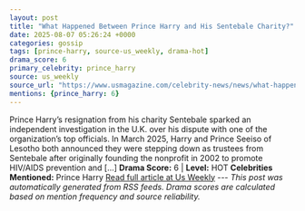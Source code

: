 ```yaml
---
layout: post
title: "What Happened Between Prince Harry and His Sentebale Charity?"
date: 2025-08-07 05:26:24 +0000
categories: gossip
tags: [prince-harry, source-us_weekly, drama-hot]
drama_score: 6
primary_celebrity: prince_harry
source: us_weekly
source_url: "https://www.usmagazine.com/celebrity-news/news/what-happened-between-prince-harry-and-his-sentebale-charity/"
mentions: {prince_harry: 6}
---
```


Prince Harry’s resignation from his charity Sentebale sparked an independent investigation in the U.K. over his dispute with one of the organization’s top officials. In March 2025, Harry and Prince Seeiso of Lesotho both announced they were stepping down as trustees from Sentebale after originally founding the nonprofit in 2002 to promote HIV/AIDS prevention and […] **Drama Score:** 6 | **Level:** HOT **Celebrities Mentioned:** Prince Harry [Read full article at Us Weekly](https://www.usmagazine.com/celebrity-news/news/what-happened-between-prince-harry-and-his-sentebale-charity/) --- *This post was automatically generated from RSS feeds. Drama scores are calculated based on mention frequency and source reliability.*